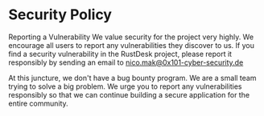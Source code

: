 # Security Policy

Reporting a Vulnerability
We value security for the project very highly. We encourage all users to report any vulnerabilities they discover to us. If you find a security vulnerability in the RustDesk project, please report it responsibly by sending an email to nico.mak@0x101-cyber-security.de

At this juncture, we don't have a bug bounty program. We are a small team trying to solve a big problem. We urge you to report any vulnerabilities responsibly so that we can continue building a secure application for the entire community.
